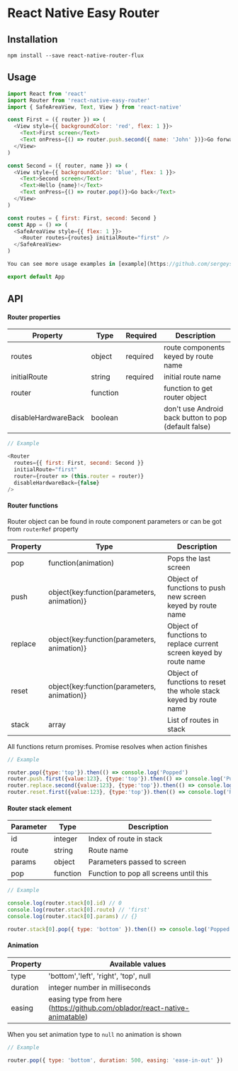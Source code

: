 # React Native Easy Router

## Installation

```
npm install --save react-native-router-flux
```

## Usage

```javascript
import React from 'react'
import Router from 'react-native-easy-router'
import { SafeAreaView, Text, View } from 'react-native'

const First = ({ router }) => (
  <View style={{ backgroundColor: 'red', flex: 1 }}>
    <Text>First screen</Text>
    <Text onPress={() => router.push.second({ name: 'John' })}>Go forward</Text>
  </View>
)

const Second = ({ router, name }) => (
  <View style={{ backgroundColor: 'blue', flex: 1 }}>
    <Text>Second screen</Text>
    <Text>Hello {name}!</Text>
    <Text onPress={() => router.pop()}>Go back</Text>
  </View>
)

const routes = { first: First, second: Second }
const App = () => (
  <SafeAreaView style={{ flex: 1 }}>
    <Router routes={routes} initialRoute="first" />
  </SafeAreaView>
)

You can see more usage examples in [example](https://github.com/sergeyshpadyrev/react-native-easy-router/tree/master/example) directory

export default App
```

## API

#### Router properties

| Property            | Type     | Required | Description                                          |
| ------------------- | -------- | -------- | ---------------------------------------------------- |
| routes              | object   | required | route components keyed by route name                 |
| initialRoute        | string   | required | initial route name                                   |
| router              | function |          | function to get router object                        |
| disableHardwareBack | boolean  |          | don't use Android back button to pop (default false) |

```javascript
// Example

<Router
  routes={{ first: First, second: Second }}
  initialRoute="first"
  router={router => (this.router = router)}
  disableHardwareBack={false}
/>
```

#### Router functions

Router object can be found in route component parameters or can be got from `routerRef` property

| Property | Type                                        | Description                                                       |
| -------- | ------------------------------------------- | ----------------------------------------------------------------- |
| pop      | function(animation)                         | Pops the last screen                                              |
| push     | object{key:function(parameters, animation)} | Object of functions to push new screen keyed by route name        |
| replace  | object{key:function(parameters, animation)} | Object of functions to replace current screen keyed by route name |
| reset    | object{key:function(parameters, animation)} | Object of functions to reset the whole stack keyed by route name  |
| stack    | array                                       | List of routes in stack                                           |

All functions return promises. Promise resolves when action finishes

```javascript
// Example

router.pop({type:'top'}).then(() => console.log('Popped')
router.push.first({value:123}, {type:'top'}).then(() => console.log('Pushed'))
router.replace.second({value:123}, {type:'top'}).then(() => console.log('Replaced'))
router.reset.first({value:123}, {type:'top'}).then(() => console.log('Reset'))
```

#### Router stack element

| Parameter | Type     | Description                            |
| --------- | -------- | -------------------------------------- |
| id        | integer  | Index of route in stack                |
| route     | string   | Route name                             |
| params    | object   | Parameters passed to screen            |
| pop       | function | Function to pop all screens until this |

```javascript
// Example

console.log(router.stack[0].id) // 0
console.log(router.stack[0].route) // 'first'
console.log(router.stack[0].params) // {}

router.stack[0].pop({ type: 'bottom' }).then(() => console.log('Popped to route'))
```

#### Animation

| Property | Available values                                                           |
| -------- | -------------------------------------------------------------------------- |
| type     | 'bottom','left', 'right', 'top', null                                      |
| duration | integer number in milliseconds                                             |
| easing   | easing type from here (https://github.com/oblador/react-native-animatable) |

When you set animation type to `null` no animation is shown

```javascript
// Example

router.pop({ type: 'bottom', duration: 500, easing: 'ease-in-out' })
```
